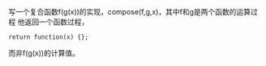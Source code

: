 写一个复合函数f(g(x))的实现，compose(f,g,x)，其中f和g是两个函数的运算过程
他返回一个函数过程，
    
    return function(x) {};

而非f(g(x))的计算值。



